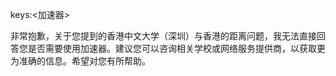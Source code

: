 keys:<加速器>


非常抱歉，关于您提到的香港中文大学（深圳）与香港的距离问题，我无法直接回答您是否需要使用加速器。建议您可以咨询相关学校或网络服务提供商，以获取更为准确的信息。希望对您有所帮助。